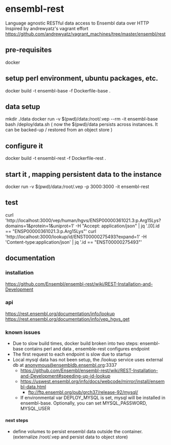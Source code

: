 # ensembl-rest
Language agnostic RESTful data access to Ensembl data over HTTP
Inspired by andrewyatz's vagrant effort https://github.com/andrewyatz/vagrant_machines/tree/master/ensembl/rest
## pre-requisites
docker
## setup perl environment, ubuntu packages, etc.
docker build -t ensembl-base -f Dockerfile-base . 
## data setup
mkdir ./data
docker run -v $(pwd)/data:/root/.vep   --rm -it ensembl-base bash /deploy/data.sh
( now the $(pwd)/data persists across instances.  It can be backed-up / restored from an object store ) 
## configure it
docker build -t ensembl-rest -f Dockerfile-rest  . 
## start it , mapping persistent data to the instance
docker run -v $(pwd)/data:/root/.vep  -p 3000:3000  -it ensembl-rest
## test 
curl 'http://localhost:3000/vep/human/hgvs/ENSP00000361021.3:p.Arg15Lys?domains=1&protein=1&uniprot=1'  -H "Accept: application/json"  | jq '.[0].id == "ENSP00000361021.3:p.Arg15Lys"'
curl 'http://localhost:3000/lookup/id/ENST00000275493?expand=1'  -H 'Content-type:application/json' | jq '.id == "ENST00000275493"'
## documentation
### installation
https://github.com/Ensembl/ensembl-rest/wiki/REST-Installation-and-Development
### api
https://rest.ensembl.org/documentation/info/lookup
https://rest.ensembl.org/documentation/info/vep_hgvs_get
### known issues
* Due to slow build times, docker build broken into two steps: ensembl-base contains perl and data , ensemble-rest configures endpoint
* The first request to each endpoint is slow due to startup 
* Local mysql data has not been setup, the /lookup service uses external db at anonymous@ensembldb.ensembl.org:3337 
  * https://github.com/Ensembl/ensembl-rest/wiki/REST-Installation-and-Development#speeding-up-id-lookup
  * https://uswest.ensembl.org/info/docs/webcode/mirror/install/ensembl-data.html
    * ftp://ftp.ensembl.org/pub/grch37/release-92/mysql/
  * If environmental var DEPLOY_MYSQL is set, mysql will be installed in ensembl-base.  Optionally, you can set  MYSQL_PASSWORD, MYSQL_USER
#### next steps
* define volumes to persist ensembl data outside the container.  (externalize /root/.vep and persist data to object store)


